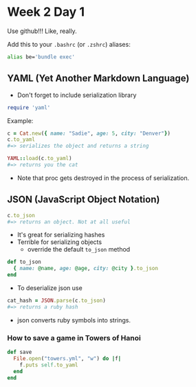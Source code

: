 # Week 2 Day 1


Use github!!! Like, really.

Add this to your `.bashrc` (or `.zshrc`) aliases:

```sh
alias be='bundle exec'
```

## YAML (Yet Another Markdown Language)

- Don't forget to include serialization library

```ruby
require 'yaml'
```

Example:
```ruby
c = Cat.new({ name: "Sadie", age: 5, city: "Denver"})
c.to_yaml
#=> serializes the object and returns a string

YAML::load(c.to_yaml)
#=> returns you the cat
```

- Note that proc gets destroyed in the process of serialization.



## JSON (JavaScript Object Notation)
```ruby
c.to_json
#=> returns an object. Not at all useful
```

- It's great for serializing hashes
- Terrible for serializing objects
  - override the default `to_json` method

```ruby
def to_json
  { name: @name, age: @age, city: @city }.to_json
end
```

- To deserialize json use

```ruby
cat_hash = JSON.parse(c.to_json)
#=> returns a ruby hash
```
- json converts ruby symbols into strings.


### How to save a game in Towers of Hanoi
```ruby
def save
  File.open("towers.yml", "w") do |f|
    f.puts self.to_yaml
  end
end
```
